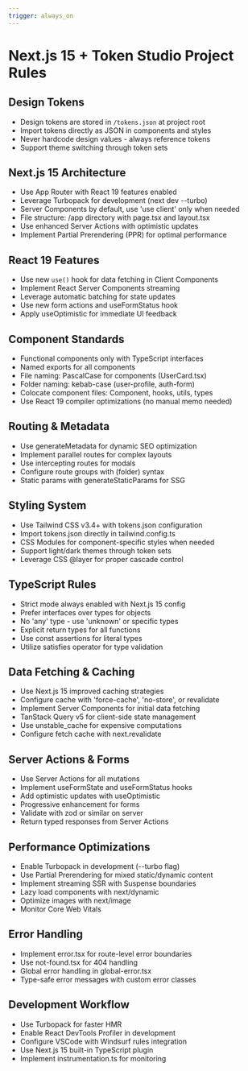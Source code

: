 ```yaml
---
trigger: always_on
---
```


# Next.js 15 + Token Studio Project Rules

## Design Tokens
- Design tokens are stored in `/tokens.json` at project root
- Import tokens directly as JSON in components and styles
- Never hardcode design values - always reference tokens
- Support theme switching through token sets

## Next.js 15 Architecture
- Use App Router with React 19 features enabled
- Leverage Turbopack for development (next dev --turbo)
- Server Components by default, use 'use client' only when needed
- File structure: /app directory with page.tsx and layout.tsx
- Use enhanced Server Actions with optimistic updates
- Implement Partial Prerendering (PPR) for optimal performance

## React 19 Features
- Use new `use()` hook for data fetching in Client Components
- Implement React Server Components streaming
- Leverage automatic batching for state updates
- Use new form actions and useFormStatus hook
- Apply useOptimistic for immediate UI feedback

## Component Standards
- Functional components only with TypeScript interfaces
- Named exports for all components
- File naming: PascalCase for components (UserCard.tsx)
- Folder naming: kebab-case (user-profile, auth-form)
- Colocate component files: Component, hooks, utils, types
- Use React 19 compiler optimizations (no manual memo needed)

## Routing & Metadata
- Use generateMetadata for dynamic SEO optimization
- Implement parallel routes for complex layouts
- Use intercepting routes for modals
- Configure route groups with (folder) syntax
- Static params with generateStaticParams for SSG

## Styling System
- Use Tailwind CSS v3.4+ with tokens.json configuration
- Import tokens.json directly in tailwind.config.ts
- CSS Modules for component-specific styles when needed
- Support light/dark themes through token sets
- Leverage CSS @layer for proper cascade control

## TypeScript Rules
- Strict mode always enabled with Next.js 15 config
- Prefer interfaces over types for objects
- No 'any' type - use 'unknown' or specific types
- Explicit return types for all functions
- Use const assertions for literal types
- Utilize satisfies operator for type validation

## Data Fetching & Caching
- Use Next.js 15 improved caching strategies
- Configure cache with 'force-cache', 'no-store', or revalidate
- Implement Server Components for initial data fetching
- TanStack Query v5 for client-side state management
- Use unstable_cache for expensive computations
- Configure fetch cache with next.revalidate

## Server Actions & Forms
- Use Server Actions for all mutations
- Implement useFormState and useFormStatus hooks
- Add optimistic updates with useOptimistic
- Progressive enhancement for forms
- Validate with zod or similar on server
- Return typed responses from Server Actions

## Performance Optimizations
- Enable Turbopack in development (--turbo flag)
- Use Partial Prerendering for mixed static/dynamic content
- Implement streaming SSR with Suspense boundaries
- Lazy load components with next/dynamic
- Optimize images with next/image
- Monitor Core Web Vitals

## Error Handling
- Implement error.tsx for route-level error boundaries
- Use not-found.tsx for 404 handling
- Global error handling in global-error.tsx
- Type-safe error messages with custom error classes

## Development Workflow
- Use Turbopack for faster HMR
- Enable React DevTools Profiler in development
- Configure VSCode with Windsurf rules integration
- Use Next.js 15 built-in TypeScript plugin
- Implement instrumentation.ts for monitoring
